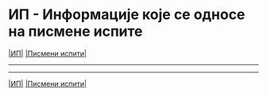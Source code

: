# ИП - Информације које се односе на писмене испите

[|ИП|](../../README.md) [|Писмени испити|](../README.md)

---

---  

[|ИП|](../../README.md) [|Писмени испити|](../README.md)